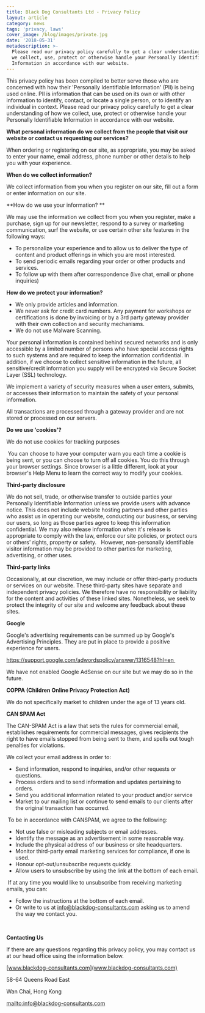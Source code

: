 ```yaml
---
title: Black Dog Consultants Ltd - Privacy Policy
layout: article
category: news
tags: 'privacy, laws'
cover_image: /blog/images/private.jpg
date: '2018-05-31'
metadescription: >-
  Please read our privacy policy carefully to get a clear understanding of how
  we collect, use, protect or otherwise handle your Personally Identifiable
  Information in accordance with our website.
---
```

This privacy policy has been compiled to better serve those who are concerned with how their 'Personally Identifiable Information' (PII) is being used online. PII is information that can be used on its own or with other information to identify, contact, or locate a single person, or to identify an individual in context. Please read our privacy policy carefully to get a clear understanding of how we collect, use, protect or otherwise handle your Personally Identifiable Information in accordance with our website.



**What personal information do we collect from the people that visit our website or contact us requesting our services?**



When ordering or registering on our site, as appropriate, you may be asked to enter your name, email address, phone number or other details to help you with your experience.



**When do we collect information?**



We collect information from you when you register on our site, fill out a form or enter information on our site.



**How do we use your information? **



We may use the information we collect from you when you register, make a purchase, sign up for our newsletter, respond to a survey or marketing communication, surf the website, or use certain other site features in the following ways:

* To personalize your experience and to allow us to deliver the type of content and product offerings in which you are most interested.
* To send periodic emails regarding your order or other products and services.
* To follow up with them after correspondence (live chat, email or phone inquiries)



**How do we protect your information?**

* We only provide articles and information. 
* We never ask for credit card numbers. Any payment for workshops or certifications is done by invoicing or by a 3rd party gateway provider with their own collection and security mechanisms.
* We do not use Malware Scanning.

Your personal information is contained behind secured networks and is only accessible by a limited number of persons who have special access rights to such systems and are required to keep the information confidential. In addition, if we choose to collect sensitive information in the future, all sensitive/credit information you supply will be encrypted via Secure Socket Layer (SSL) technology. 



We implement a variety of security measures when a user enters, submits, or accesses their information to maintain the safety of your personal information.



All transactions are processed through a gateway provider and are not stored or processed on our servers.



**Do we use 'cookies'?**



We do not use cookies for tracking purposes 

 You can choose to have your computer warn you each time a cookie is being sent, or you can choose to turn off all cookies. You do this through your browser settings. Since browser is a little different, look at your browser's Help Menu to learn the correct way to modify your cookies.



**Third-party disclosure**



We do not sell, trade, or otherwise transfer to outside parties your Personally Identifiable Information unless we provide users with advance notice. This does not include website hosting partners and other parties who assist us in operating our website, conducting our business, or serving our users, so long as those parties agree to keep this information confidential. We may also release information when it's release is appropriate to comply with the law, enforce our site policies, or protect ours or others' rights, property or safety.   However, non-personally identifiable visitor information may be provided to other parties for marketing, advertising, or other uses. 



**Third-party links**



Occasionally, at our discretion, we may include or offer third-party products or services on our website. These third-party sites have separate and independent privacy policies. We therefore have no responsibility or liability for the content and activities of these linked sites. Nonetheless, we seek to protect the integrity of our site and welcome any feedback about these sites.



**Google**



Google's advertising requirements can be summed up by Google's Advertising Principles. They are put in place to provide a positive experience for users.

https://support.google.com/adwordspolicy/answer/1316548?hl=en 

We have not enabled Google AdSense on our site but we may do so in the future.



**COPPA (Children Online Privacy Protection Act)**



We do not specifically market to children under the age of 13 years old.



**CAN SPAM Act**



The CAN-SPAM Act is a law that sets the rules for commercial email, establishes requirements for commercial messages, gives recipients the right to have emails stopped from being sent to them, and spells out tough penalties for violations.

We collect your email address in order to:

* Send information, respond to inquiries, and/or other requests or questions.
* Process orders and to send information and updates pertaining to orders.
* Send you additional information related to your product and/or service
* Market to our mailing list or continue to send emails to our clients after the original transaction has occurred.

 To be in accordance with CANSPAM, we agree to the following:

* Not use false or misleading subjects or email addresses.
* Identify the message as an advertisement in some reasonable way.
* Include the physical address of our business or site headquarters.
* Monitor third-party email marketing services for compliance, if one is used.
* Honour opt-out/unsubscribe requests quickly.
* Allow users to unsubscribe by using the link at the bottom of each email.

 If at any time you would like to unsubscribe from receiving marketing emails, you can:

* Follow the instructions at the bottom of each email.
* Or write to us at info@blackdog-consultants.com asking us to amend the way we contact you.

 

**Contacting Us**

If there are any questions regarding this privacy policy, you may contact us at our head office using the information below.

[www.blackdog-consultants.com](www.blackdog-consultants.com)

58-64 Queens Road East

Wan Chai, Hong Kong

<mailto:info@blackdog-consultants.com>
